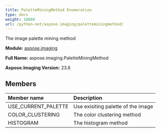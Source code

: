 ```yaml
---
title: PaletteMiningMethod Enumeration
type: docs
weight: 10660
url: /python-net/aspose.imaging/paletteminingmethod/
---
```


The image palette mining method

**Module:** [aspose.imaging](/imaging/python-net/aspose.imaging/)

**Full Name:** aspose.imaging.PaletteMiningMethod

**Aspose.Imaging Version:** 23.6

## **Members**
| **Member name** | **Description** |
| :- | :- |
| USE_CURRENT_PALETTE | Use exisiting palette of the image |
| COLOR_CLUSTERING | The color clustering method |
| HISTOGRAM | The histogram method |
